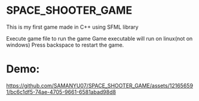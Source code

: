 # SPACE_SHOOTER_GAME
This is my first game made in C++ using SFML library

Execute game file to run the game
Game executable will run on linux(not on windows)
Press backspace to restart the game.

# Demo:

https://github.com/SAMANYU07/SPACE_SHOOTER_GAME/assets/121656591/bc6c1df5-74ae-4705-9661-6581abad98d8
